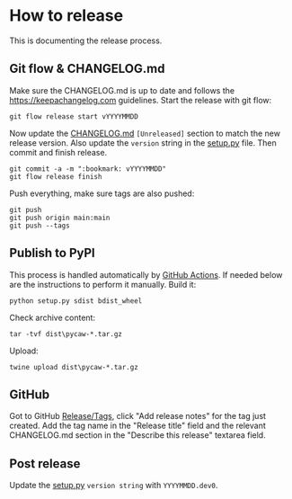 # How to release

This is documenting the release process.


## Git flow & CHANGELOG.md

Make sure the CHANGELOG.md is up to date and follows the https://keepachangelog.com guidelines.
Start the release with git flow:
```batch
git flow release start vYYYYMMDD
```
Now update the [CHANGELOG.md](/CHANGELOG.md) `[Unreleased]` section to match the new release version.
Also update the `version` string in the [setup.py](/setup.py) file. Then commit and finish release.
```batch
git commit -a -m ":bookmark: vYYYYMMDD"
git flow release finish
```
Push everything, make sure tags are also pushed:
```batch
git push
git push origin main:main
git push --tags
```

## Publish to PyPI
This process is handled automatically by [GitHub Actions](https://github.com/AndreMiras/pycaw/actions/workflows/pypi-release.yml).
If needed below are the instructions to perform it manually.
Build it:
```batch
python setup.py sdist bdist_wheel
```
Check archive content:
```batch
tar -tvf dist\pycaw-*.tar.gz
```
Upload:
```batch
twine upload dist\pycaw-*.tar.gz
```

## GitHub

Got to GitHub [Release/Tags](https://github.com/AndreMiras/pycaw/tags), click "Add release notes" for the tag just created.
Add the tag name in the "Release title" field and the relevant CHANGELOG.md section in the "Describe this release" textarea field.

## Post release
Update the [setup.py](/setup.py) `version string` with `YYYYMMDD.dev0`.
